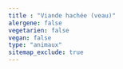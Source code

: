 ```yaml
---
title : "Viande hachée (veau)"
alergene: false
vegetarien: false
vegan: false
type: "animaux"
sitemap_exclude: true
--- 
```

